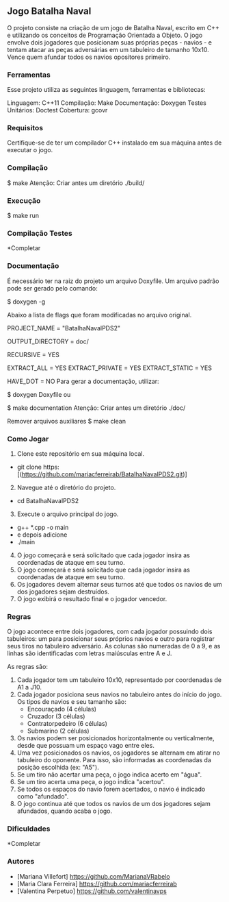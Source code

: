 ## Jogo Batalha Naval

O projeto consiste na criação de um jogo de Batalha Naval, escrito em C++ e utilizando os conceitos de Programação Orientada a Objeto. O jogo envolve dois jogadores que posicionam suas próprias peças - navios - e tentam atacar as peças adversárias em um tabuleiro de tamanho 10x10. Vence quem afundar todos os navios opositores primeiro.

### Ferramentas

Esse projeto utiliza as seguintes linguagem, ferramentas e bibliotecas:

Linguagem: C++11
Compilação: Make
Documentação: Doxygen
Testes Unitários: Doctest
Cobertura: gcovr

### Requisitos

Certifique-se de ter um compilador C++ instalado em sua máquina antes de executar o jogo.

### Compilação

$ make
Atenção: Criar antes um diretório ./build/

### Execução

$ make run

### Compilação Testes

*Completar

### Documentação
É necessário ter na raiz do projeto um arquivo Doxyfile. Um arquivo padrão pode ser gerado pelo comando:

$ doxygen -g

Abaixo a lista de flags que foram modificadas no arquivo original.

PROJECT_NAME = "BatalhaNavalPDS2"

OUTPUT_DIRECTORY = doc/

RECURSIVE = YES

EXTRACT_ALL = YES
EXTRACT_PRIVATE = YES
EXTRACT_STATIC = YES

HAVE_DOT = NO
Para gerar a documentação, utilizar:

$ doxygen Doxyfile
ou

$ make documentation
Atenção: Criar antes um diretório ./doc/

Remover arquivos auxiliares
$ make clean

### Como Jogar

1. Clone este repositório em sua máquina local.

- git clone https:[(https://github.com/mariacferreirab/BatalhaNavalPDS2.git)]

2. Navegue até o diretório do projeto.

- cd BatalhaNavalPDS2

3. Execute o arquivo principal do jogo.

- g++ \*.cpp -o main
- e depois adicione
- ./main

4. O jogo começará e será solicitado que cada jogador insira as coordenadas de ataque em seu turno.
5. O jogo começará e será solicitado que cada jogador insira as coordenadas de ataque em seu turno.
6. Os jogadores devem alternar seus turnos até que todos os navios de um dos jogadores sejam destruídos.
7. O jogo exibirá o resultado final e o jogador vencedor.

### Regras

O jogo acontece entre dois jogadores, com cada jogador possuindo dois tabuleiros: um para posicionar seus próprios navios e outro para registrar seus tiros no tabuleiro adversário. As colunas são numeradas de 0 a 9, e as linhas são identificadas com letras maiúsculas entre A e J.

As regras são:

1. Cada jogador tem um tabuleiro 10x10, representado por coordenadas de A1 a J10.
2. Cada jogador posiciona seus navios no tabuleiro antes do início do jogo. Os tipos de navios e seu tamanho são:
   - Encouraçado (4 células)
   - Cruzador (3 células)
   - Contratorpedeiro (6 células)
   - Submarino (2 células)
3. Os navios podem ser posicionados horizontalmente ou verticalmente, desde que possuam um espaço vago entre eles.
4. Uma vez posicionados os navios, os jogadores se alternam em atirar no tabuleiro do oponente. Para isso, são informadas as coordenadas da posição escolhida (ex: "A5").
5. Se um tiro não acertar uma peça, o jogo indica acerto em "água".
6. Se um tiro acerta uma peça, o jogo indica "acertou".
7. Se todos os espaços do navio forem acertados, o navio é indicado como "afundado".
8. O jogo continua até que todos os navios de um dos jogadores sejam afundados, quando acaba o jogo.

### Dificuldades

*Completar

### Autores

- [Mariana Villefort] https://github.com/MarianaVRabelo
- [Maria Clara Ferreira] https://github.com/mariacferreirab
- [Valentina Perpetuo] https://github.com/valentinavps
